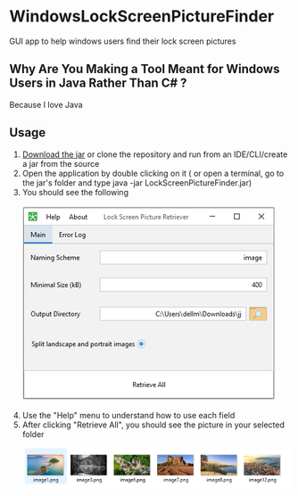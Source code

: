 # WindowsLockScreenPictureFinder
GUI app to help windows users find their lock screen pictures

## Why Are You Making a Tool Meant for Windows Users in Java Rather Than C# ?
Because I love Java

## Usage
1. [Download the jar](https://github.com/maxensdestine/WindowsLockScreenPictureFinder/releases/tag/v1) or clone the repository and run from an IDE/CLI/create a jar from the source
2. Open the application by double clicking on it ( or open a terminal, go to the jar's folder and type java -jar LockScreenPictureFinder.jar)
3. You should see the following<br /><br />
  ![picture of the application's GUI](https://github.com/maxensdestine/WindowsLockScreenPictureFinder/blob/main/images/gui.PNG)<br /><br />
4. Use the "Help" menu to understand how to use each field
5. After clicking "Retrieve All", you should see the picture in your selected folder<br /><br /> 
  ![output example in a windows file system](https://github.com/maxensdestine/WindowsLockScreenPictureFinder/blob/main/images/outputExample.PNG)
